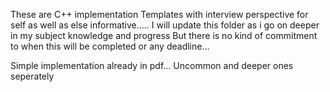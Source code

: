 These are C++ implementation Templates with interview perspective for self as well as else informative..... 
I will update this folder as i go on deeper in my subject knowledge and progress 
But there is no kind of commitment to when this will be completed or any deadline...

Simple implementation already in pdf... Uncommon and deeper ones seperately
